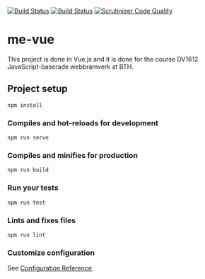 [![Build Status](https://travis-ci.org/Jimpxx/me-vue.svg?branch=master)](https://travis-ci.org/Jimpxx/me-vue)
[![Build Status](https://scrutinizer-ci.com/g/Jimpxx/me-vue/badges/build.png?b=master)](https://scrutinizer-ci.com/g/Jimpxx/me-vue/build-status/master)
[![Scrutinizer Code Quality](https://scrutinizer-ci.com/g/Jimpxx/me-vue/badges/quality-score.png?b=master)](https://scrutinizer-ci.com/g/Jimpxx/me-vue/?branch=master)

# me-vue

This project is done in Vue.js and it is done for the course DV1612 JavaScript-baserade webbramverk at BTH.

## Project setup

```
npm install
```

### Compiles and hot-reloads for development

```
npm run serve
```

### Compiles and minifies for production

```
npm run build
```

### Run your tests

```
npm run test
```

### Lints and fixes files

```
npm run lint
```

### Customize configuration

See [Configuration Reference](https://cli.vuejs.org/config/).
